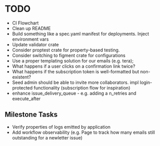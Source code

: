 # TODO

- CI Flowchart
- Clean up README
- Build something like a spec.yaml manifest for deployments. Inject environment vars
- Update validator crate
- Consider proptest crate for property-based testing.
- Consider switching to figment crate for configurations
- Use a proper templating solution for our emails (e.g. tera);
- What happens if a user clicks on a confirmation link twice?
- What happens if the subscription token is well-formatted but non-existent?
- Seed admin should be able to invite more collaborators. impl login-protected functionality (subscription flow for inspiration)
- enhance issue_delivery_queue - e.g. adding a n_retries and execute_after

## Milestone Tasks

- Verify properties of logs emitted by application
- Add workflow observability (e.g. Page to track how many emails still outstanding for a newletter issue)
